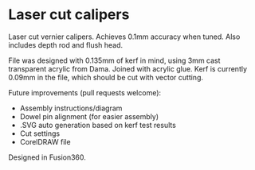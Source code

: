 # Laser cut calipers
Laser cut vernier calipers. Achieves 0.1mm accuracy when tuned. Also includes depth rod and flush head.

File was designed with 0.135mm of kerf in mind, using 3mm cast transparent acrylic from Dama. Joined with acrylic glue. Kerf is currently 0.09mm in the file, which should be cut with vector cutting.

Future improvements (pull requests welcome):
* Assembly instructions/diagram
* Dowel pin alignment (for easier assembly)
* .SVG auto generation based on kerf test results
* Cut settings
* CorelDRAW file

Designed in Fusion360. 